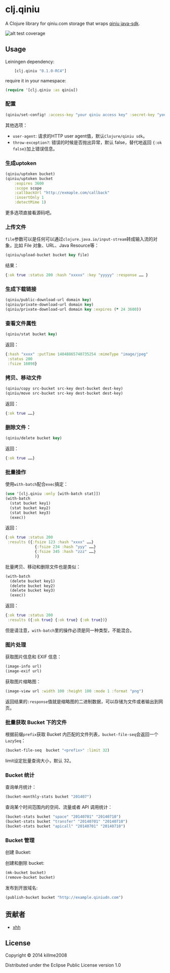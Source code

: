 # clj.qiniu

A Clojure library for qiniu.com storage that wraps [qiniu java-sdk](https://github.com/qiniu/java-sdk).

![alt test coverage](https://raw.github.com/killme2008/clj.qiniu/master/coverage.png)

## Usage

Leiningen dependency:

```clojure
	[clj.qiniu "0.1.0-RC4"]
```

require it in your namespace:

```clojure
(require '[clj.qiniu :as qiniu])
```

### 配置

```clojure
(qiniu/set-config! :access-key "your qiniu access key" :secret-key "your qiniu secret key")
```

其他选项：

* `user-agent`:  请求的HTTP user agent值，默认`Clojure/qiniu sdk`。
* `throw-exception?`: 错误的时候是否抛出异常，默认 false，替代地返回 `{:ok false}`加上错误信息。

### 生成uptoken

```clojure
(qiniu/uptoken bucket)
(qiniu/uptoken bucket
	:expires 3600
	:scope scope
	:callbackUrl "http://exmaple.com/callback"
	:insertOnly 1
	:detectMime 1)
```

更多选项直接看源码吧。

### 上传文件

`file`参数可以是任何可以通过`clojure.java.io/input-stream`转成输入流的对象，比如 File 对象、URL、Java Resource等：

```clojure
(qiniu/upload-bucket bucket key file)
```

结果：

```clojure
{:ok true :status 200 :hash "xxxxx" :key "yyyyy" :response …… }
```

### 生成下载链接

```clojure
(qiniu/public-download-url domain key)
(qiniu/private-download-url domain key)
(qiniu/private-download-url domain key :expires (* 24 3600))
```

### 查看文件属性

```clojure
(qiniu/stat bucket key)
```

返回：

```clojure
{:hash "xxxx" :putTime 14048865740735254 :mimeType "image/jpeg"
 :status 200
 :fsize 16098}
```

### 拷贝、移动文件

```clojure
(qiniu/copy src-bucket src-key dest-bucket dest-key)
(qiniu/move src-bucket src-key dest-bucket dest-key)
```

返回：

```clojure
{:ok true ……}
```

### 删除文件：

```clojure
(qiniu/delete bucket key)
```
返回：

```clojure
{:ok true ……}
```

### 批量操作

使用`with-batch`配合`exec`搞定：

```clojure
(use '[clj.qiniu :only [with-batch stat]])
(with-batch
  (stat bucket key1)
  (stat bucket key2)
  (stat bucket key3)
  (exec))
```

返回：

```clojure
{:ok true :status 200
 :results ({:fsize 123 :hash "xxxx" ……}
             {:fsize 234 :hash "yyy" ……}
			 {:fsize 345 :hash "zzz" ……}
			 )}
```

批量拷贝、移动和删除文件也是类似：

```clojure
(with-batch
  (delete bucket key1)
  (delete bucket key2)
  (delete bucket key3)
  (exec))
```

返回：

```clojure
{:ok true :status 200
 :results ({:ok true} {:ok true} {:ok true})}
```

但是请注意，`with-batch`里的操作必须是同一种类型，不能混合。

### 图片处理

获取图片信息和 EXIF 信息：

```clojure
(image-info url)
(image-exif url)
```

获取图片缩略图：

```clojure
(image-view url :width 100 :height 100 :mode 1 :format "png")
```

返回结果的`:response`值就是缩略图的二进制数据，可以存储为文件或者输出到网页。

### 批量获取 Bucket 下的文件

根据前缀`prefix`获取 Bucket 内匹配的文件列表，`bucket-file-seq`会返回一个`LazySeq`：

```clojure
(bucket-file-seq  bucket "<prefix>" :limit 32)
```

limit设定批量查询大小，默认 32。

### Bucket 统计
查询单月统计：

```clojure
(bucket-monthly-stats bucket "201407")
```

查询某个时间范围内的空间、流量或者 API 调用统计：

```clojure
(bucket-stats bucket "space" "20140701" "20140710")
(bucket-stats bucket "transfer" "20140701" "20140710")
(bucket-stats bucket "apicall" "20140701" "20140710")
```

### Bucket 管理

创建 Bucket:

创建和删除 bucket:

```clojure
(mk-bucket bucket)
(remove-bucket bucket)
```

发布到开放域名:

```clojure
(publish-bucket bucket "http://example.qiniudn.com")
```

## 贡献者

* [xhh](https://github.com/xhh)

## License

Copyright © 2014 killme2008

Distributed under the Eclipse Public License version 1.0
